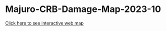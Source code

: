 # Majuro-CRB-Damage-Map-2023-10
[Click here to see interactive web map](https://aubreymoore.github.io/Majuro-CRB-Damage-Map-2023-10/webmap/)
